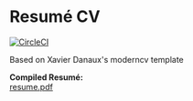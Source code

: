 # Resumé CV

[![CircleCI](https://circleci.com/gh/ffosilva/resume/tree/master.svg?style=svg)](https://circleci.com/gh/ffosilva/resume/tree/master)

Based on Xavier Danaux's moderncv template

**Compiled Resumé:**<br>
[resume.pdf](https://raw.githubusercontent.com/ffosilva/resume/master/resume.pdf)
